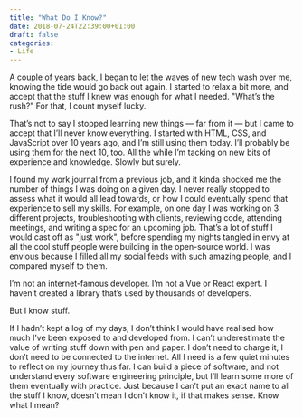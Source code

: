 ```yaml
---
title: "What Do I Know?"
date: 2018-07-24T22:39:00+01:00
draft: false
categories: 
- Life
---
```

<p>A couple of years back, I began to let the waves of new tech wash over me, knowing the tide would go back out again. I started to relax a bit more, and accept that the stuff I knew was enough for what I needed. &quot;What&#8217;s the rush?&quot; For that, I count myself lucky. </p>
<p>That&#8217;s not to say I stopped learning new things &#8212; far from it &#8212; but I came to accept that I&#8217;ll never know everything. I started with HTML, CSS, and JavaScript over 10 years ago, and I&#8217;m still using them today. I&#8217;ll probably be using them for the next 10, too. All the while I&#8217;m tacking on new bits of experience and knowledge. Slowly but surely.</p>
<p>I found my work journal from a previous job, and it kinda shocked me the number of things I was doing on a given day. I never really stopped to assess what it would all lead towards, or how I could eventually spend that experience to sell my skills. For example, on one day I was working on 3 different projects, troubleshooting with clients, reviewing code, attending meetings, and writing a spec for an upcoming job. That&#8217;s a lot of stuff I would cast off as &quot;just work&quot;, before spending my nights tangled in envy at all the cool stuff people were building in the open-source world. I was envious because I filled all my social feeds with such amazing people, and I compared myself to them. </p>
<p>I&#8217;m not an internet-famous developer. I&#8217;m not a Vue or React expert. I haven&#8217;t created a library that&#8217;s used by thousands of developers.</p>
<p>But I know stuff. </p>
<p>If I hadn&#8217;t kept a log of my days, I don&#8217;t think I would have realised how much I&#8217;ve been exposed to and developed from. I can&#8217;t underestimate the value of writing stuff down with pen and paper. I don&#8217;t need to charge it, I don&#8217;t need to be connected to the internet. All I need is a few quiet minutes to reflect on my journey thus far. I can build a piece of software, and not understand every software engineering principle, but I&#8217;ll learn some more of them eventually with practice. Just because I can&#8217;t put an exact name to all the stuff I know, doesn&#8217;t mean I don&#8217;t know it, if that makes sense. Know what I mean?</p>